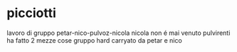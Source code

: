 # picciotti
lavoro di gruppo petar-nico-pulvoz-nicola
nicola non é mai venuto
pulvirenti ha fatto 2 mezze cose
gruppo hard carryato da petar e nico